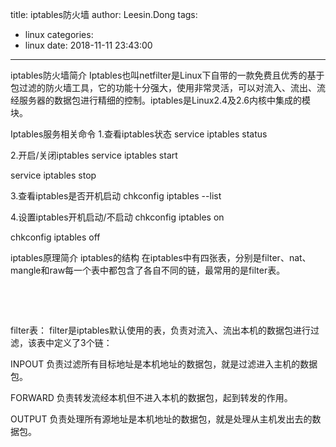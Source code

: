 title: iptables防火墙
author: Leesin.Dong
tags:
  - linux
categories:
  - linux
date: 2018-11-11 23:43:00
---
iptables防火墙简介
Iptables也叫netfilter是Linux下自带的一款免费且优秀的基于包过滤的防火墙工具，它的功能十分强大，使用非常灵活，可以对流入、流出、流经服务器的数据包进行精细的控制。iptables是Linux2.4及2.6内核中集成的模块。

Iptables服务相关命令
1.查看iptables状态
service iptables status

2.开启/关闭iptables
service iptables start

service iptables stop

3.查看iptables是否开机启动
chkconfig iptables --list

4.设置iptables开机启动/不启动
chkconfig iptables on

chkconfig iptables off

iptables原理简介
iptables的结构
在iptables中有四张表，分别是filter、nat、mangle和raw每一个表中都包含了各自不同的链，最常用的是filter表。

 

 

filter表：
filter是iptables默认使用的表，负责对流入、流出本机的数据包进行过滤，该表中定义了3个链：

INPOUT 负责过滤所有目标地址是本机地址的数据包，就是过滤进入主机的数据包。

FORWARD 负责转发流经本机但不进入本机的数据包，起到转发的作用。

OUTPUT 负责处理所有源地址是本机地址的数据包，就是处理从主机发出去的数据包。
